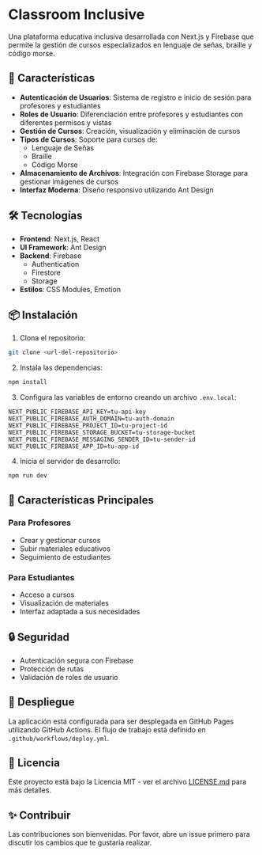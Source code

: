 # Classroom Inclusive

Una plataforma educativa inclusiva desarrollada con Next.js y Firebase que permite la gestión de cursos especializados en lenguaje de señas, braille y código morse.

## 🚀 Características

- **Autenticación de Usuarios**: Sistema de registro e inicio de sesión para profesores y estudiantes
- **Roles de Usuario**: Diferenciación entre profesores y estudiantes con diferentes permisos y vistas
- **Gestión de Cursos**: Creación, visualización y eliminación de cursos
- **Tipos de Cursos**: Soporte para cursos de:
  - Lenguaje de Señas
  - Braille
  - Código Morse
- **Almacenamiento de Archivos**: Integración con Firebase Storage para gestionar imágenes de cursos
- **Interfaz Moderna**: Diseño responsivo utilizando Ant Design

## 🛠️ Tecnologías

- **Frontend**: Next.js, React
- **UI Framework**: Ant Design
- **Backend**: Firebase
  - Authentication
  - Firestore
  - Storage
- **Estilos**: CSS Modules, Emotion

## 📦 Instalación

1. Clona el repositorio:

```bash
git clone <url-del-repositorio>
```

2. Instala las dependencias:

```bash
npm install
```

3. Configura las variables de entorno creando un archivo `.env.local`:

```env
NEXT_PUBLIC_FIREBASE_API_KEY=tu-api-key
NEXT_PUBLIC_FIREBASE_AUTH_DOMAIN=tu-auth-domain
NEXT_PUBLIC_FIREBASE_PROJECT_ID=tu-project-id
NEXT_PUBLIC_FIREBASE_STORAGE_BUCKET=tu-storage-bucket
NEXT_PUBLIC_FIREBASE_MESSAGING_SENDER_ID=tu-sender-id
NEXT_PUBLIC_FIREBASE_APP_ID=tu-app-id
```

4. Inicia el servidor de desarrollo:

```bash
npm run dev
```

## 🌟 Características Principales

### Para Profesores

- Crear y gestionar cursos
- Subir materiales educativos
- Seguimiento de estudiantes

### Para Estudiantes

- Acceso a cursos
- Visualización de materiales
- Interfaz adaptada a sus necesidades

## 🔒 Seguridad

- Autenticación segura con Firebase
- Protección de rutas
- Validación de roles de usuario

## 🚀 Despliegue

La aplicación está configurada para ser desplegada en GitHub Pages utilizando GitHub Actions. El flujo de trabajo está definido en `.github/workflows/deploy.yml`.

## 📄 Licencia

Este proyecto está bajo la Licencia MIT - ver el archivo [LICENSE.md](LICENSE.md) para más detalles.

## ✨ Contribuir

Las contribuciones son bienvenidas. Por favor, abre un issue primero para discutir los cambios que te gustaría realizar.
